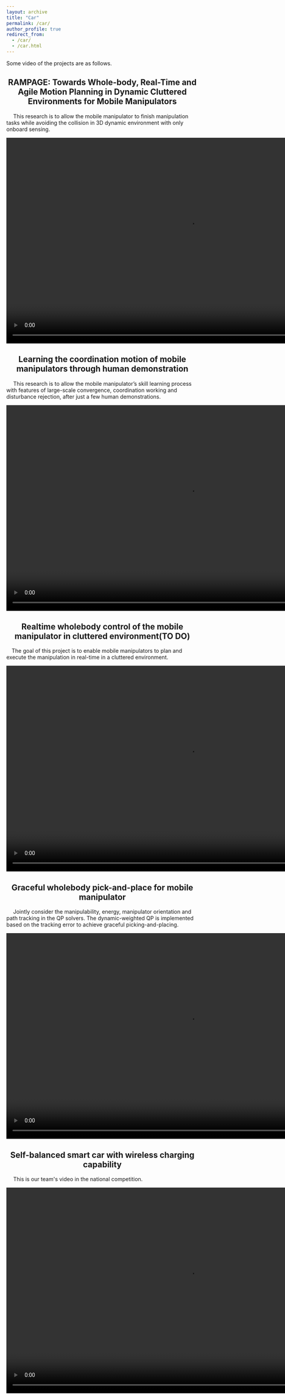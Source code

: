 ```yaml
---
layout: archive
title: "Car"
permalink: /car/
author_profile: true
redirect_from: 
  - /car/
  - /car.html
---
```

<link rel="stylesheet" href="https://cdn.staticfile.org/font-awesome/4.7.0/css/font-awesome.css">


Some video of the projects are as follows. 
<center><h2>RAMPAGE: Towards Whole-body, Real-Time and Agile Motion Planning in Dynamic Cluttered Environments for Mobile Manipulators</h2></center>
<p> &emsp;  This research is to allow the mobile manipulator to finish manipulation tasks while avoiding the collision in 3D dynamic environment with only onboard sensing.</p>
<!-- <video id="video" controls="" preload="none">
      <source id="mp4" src="../files/coordination.mp4" type="video/mp4">
</videos> -->
<video width="960" height="540" controls style="width= 100%; height=100%; object-fit: fill">
  <source src="../files/tie.mp4" type="video/mp4">
</video>
<br>


<center><h2>Learning the coordination motion of mobile manipulators through human demonstration</h2></center>
<p> &emsp;  This research is to allow the mobile manipulator’s skill learning process with features of large-scale convergence, coordination working and disturbance rejection, after just a few human demonstrations.</p>
<!-- <video id="video" controls="" preload="none">
      <source id="mp4" src="../files/coordination.mp4" type="video/mp4">
</videos> -->
<video width="960" height="540" controls style="width= 100%; height=100%; object-fit: fill">
  <source src="../files/coordination.mp4" type="video/mp4">
</video>
<br>



<center><h2>Realtime wholebody control of the mobile manipulator in cluttered environment(TO DO)</h2></center>
<p>&emsp;The goal of this project is to enable mobile manipulators to plan and execute the manipulation in real-time in a cluttered environment.</p>
<video width="960" height="540" controls style="width= 100%; height=100%; object-fit: fill">
  <source src="../files/mpc.mp4" type="video/mp4">
</video>
<br>
<center><h2>Graceful wholebody pick-and-place for mobile manipulator</h2></center>
<p>&emsp; Jointly consider the manipulability, energy, manipulator orientation and path tracking in the QP solvers. The dynamic-weighted QP is implemented based on the tracking error to achieve graceful picking-and-placing.</p>
<video width="960" height="540" controls style="width= 100%; height=100%; object-fit: fill">
  <source src="../files/graceful_pick.mp4" type="video/mp4">
</video> 
<br>

<center><h2>Self-balanced smart car with wireless charging capability</h2></center>
<p>&emsp; This is our team's video in the national competition.</p>
<video width="960" height="540" controls style="width= 100%; height=100%; object-fit: fill">
  <source src="../files/race.mp4" type="video/mp4">
</video>